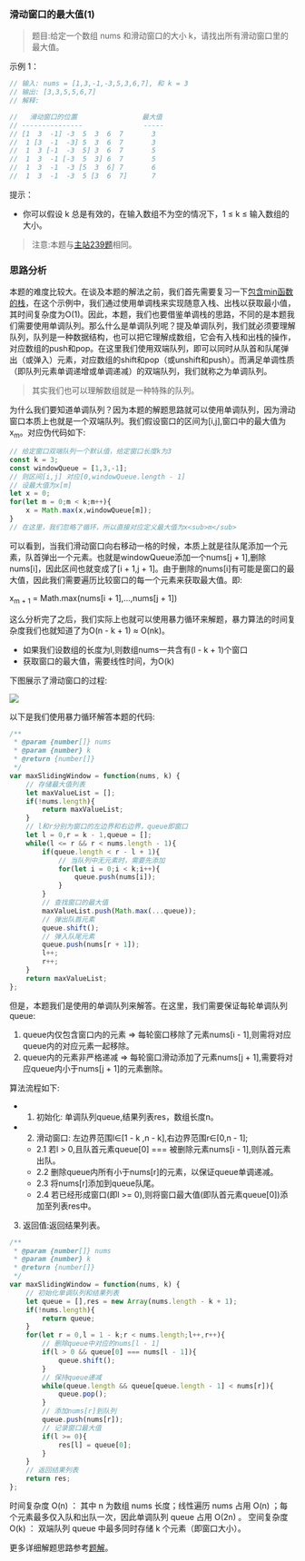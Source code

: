 ### 滑动窗口的最大值(1)

> 题目:给定一个数组 nums 和滑动窗口的大小 k，请找出所有滑动窗口里的最大值。

示例 1：

```js
// 输入: nums = [1,3,-1,-3,5,3,6,7], 和 k = 3
// 输出: [3,3,5,5,6,7] 
// 解释: 

//   滑动窗口的位置                最大值
// ---------------               -----
// [1  3  -1] -3  5  3  6  7       3
//  1 [3  -1  -3] 5  3  6  7       3
//  1  3 [-1  -3  5] 3  6  7       5
//  1  3  -1 [-3  5  3] 6  7       5
//  1  3  -1  -3 [5  3  6] 7       6
//  1  3  -1  -3  5 [3  6  7]      7
```

提示：

* 你可以假设 k 总是有效的，在输入数组不为空的情况下，1 ≤ k ≤ 输入数组的大小。

> 注意:本题与[主站239题](https://leetcode-cn.com/problems/sliding-window-maximum/)相同。

### 思路分析

本题的难度比较大。在谈及本题的解法之前，我们首先需要复习一下[包含min函数的栈](/codes/1/MinStack.md)，在这个示例中，我们通过使用单调栈来实现随意入栈、出栈以获取最小值，其时间复杂度为O(1)。因此，本题，我们也要借鉴单调栈的思路，不同的是本题我们需要使用单调队列。那么什么是单调队列呢？提及单调队列，我们就必须要理解队列，队列是一种数据结构，也可以把它理解成数组，它会有入栈和出栈的操作，对应数组的push和pop。在这里我们使用双端队列，即可以同时从队首和队尾弹出（或弹入）元素，对应数组的shift和pop（或unshift和push）。而满足单调性质（即队列元素单调递增或单调递减）的双端队列，我们就称之为单调队列。

> 其实我们也可以理解数组就是一种特殊的队列。

为什么我们要知道单调队列？因为本题的解题思路就可以使用单调队列，因为滑动窗口本质上也就是一个双端队列。我们假设窗口的区间为[i,j],窗口中的最大值为x<sub>m</sub>。对应伪代码如下:

```js
// 给定窗口双端队列一个默认值，给定窗口长度k为3
const k = 3;
const windowQueue = [1,3,-1];
// 则区间[i,j] 对应[0,windowQueue.length - 1]
// 设最大值为x[m]
let x = 0;
for(let m = 0;m < k;m++){
    x = Math.max(x,windowQueue[m]);
}
// 在这里，我们忽略了循环，所以直接对应定义最大值为x<sub>m</sub>
```

可以看到，当我们滑动窗口向右移动一格的时候，本质上就是往队尾添加一个元素，队首弹出一个元素。也就是windowQueue添加一个nums[j + 1],删除nums[i]，因此区间也就变成了[i + 1,j + 1]。由于删除的nums[i]有可能是窗口的最大值，因此我们需要遍历比较窗口的每一个元素来获取最大值。即:

x<sub>m + 1</sub> = Math.max(nums[i + 1],...,nums[j + 1])

这么分析完了之后，我们实际上也就可以使用暴力循环来解题，暴力算法的时间复杂度我们也就知道了为O(n - k + 1) ≈ O(nk)。

* 如果我们设数组的长度为l,则数组nums一共含有(l - k + 1)个窗口
* 获取窗口的最大值，需要线性时间，为O(k)

下图展示了滑动窗口的过程:

![](../images/maxSlidingWindow-1.png)

以下是我们使用暴力循环解答本题的代码:

```js
/**
 * @param {number[]} nums
 * @param {number} k
 * @return {number[]}
 */
var maxSlidingWindow = function(nums, k) {
    // 存储最大值列表
    let maxValueList = [];
    if(!nums.length){
        return maxValueList;
    }
    // l和r分别为窗口的左边界和右边界，queue即窗口
    let l = 0,r = k - 1,queue = [];
    while(l <= r && r < nums.length - 1){
        if(queue.length < r - l + 1){
            // 当队列中无元素时，需要先添加
            for(let i = 0;i < k;i++){
                queue.push(nums[i]);
            }
        }
        // 查找窗口的最大值
        maxValueList.push(Math.max(...queue));
        // 弹出队首元素
        queue.shift();
        // 弹入队尾元素
        queue.push(nums[r + 1]);
        l++;
        r++;
    }
    return maxValueList;
};
```

但是，本题我们是使用的单调队列来解答。在这里，我们需要保证每轮单调队列queue:

1. queue内仅包含窗口内的元素 => 每轮窗口移除了元素nums[i - 1],则需将对应queue内的对应元素一起移除。
2. queue内的元素非严格递减 => 每轮窗口滑动添加了元素nums[j + 1],需要将对应queue内小于nums[j + 1]的元素删除。

算法流程如下:

- 1. 初始化: 单调队列queue,结果列表res，数组长度n。

- 2. 滑动窗口: 左边界范围l∈[1 - k ,n - k],右边界范围r∈[0,n - 1];
    - 2.1  若l > 0,且队首元素queue[0] === 被删除元素nums[i - 1],则队首元素出队。
    - 2.2  删除queue内所有小于nums[r]的元素，以保证queue单调递减。
    - 2.3  将nums[r]添加到queue队尾。
    - 2.4  若已经形成窗口(即l >= 0),则将窗口最大值(即队首元素queue[0])添加至列表res中。

3. 返回值:返回结果列表。

```js
/**
 * @param {number[]} nums
 * @param {number} k
 * @return {number[]}
 */
var maxSlidingWindow = function(nums, k) {
    // 初始化单调队列和结果列表
    let queue = [],res = new Array(nums.length - k + 1); 
    if(!nums.length){
        return queue;
    }
    for(let r = 0,l = 1 - k;r < nums.length;l++,r++){
        // 删除queue中对应的nums[l - 1]
        if(l > 0 && queue[0] === nums[l - 1]){
            queue.shift();
        }
        // 保持queue递减
        while(queue.length && queue[queue.length - 1] < nums[r]){
            queue.pop();
        }
        // 添加nums[r]到队列
        queue.push(nums[r]);
        // 记录窗口最大值
        if(l >= 0){
            res[l] = queue[0];
        }
    }
    // 返回结果列表
    return res;
};
```

时间复杂度 O(n) ： 其中 n 为数组 nums 长度；线性遍历 nums 占用 O(n) ；每个元素最多仅入队和出队一次，因此单调队列 queue 占用 O(2n) 。
空间复杂度 O(k) ： 双端队列 queue 中最多同时存储 k 个元素（即窗口大小）。


更多详细解题思路参考[题解](https://leetcode-cn.com/problems/hua-dong-chuang-kou-de-zui-da-zhi-lcof/solution/mian-shi-ti-59-i-hua-dong-chuang-kou-de-zui-da-1-6/)。

